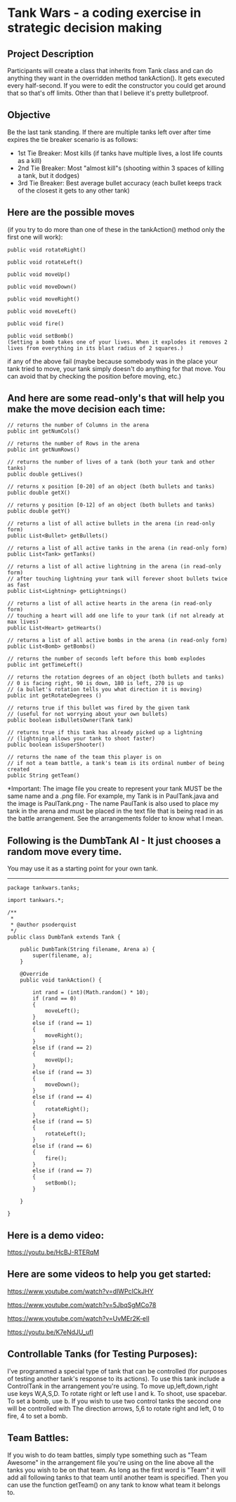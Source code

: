 # Tank Wars - a coding exercise in strategic decision making

## Project Description

Participants will create a class that inherits from Tank class and can do anything they want in the overridden method tankAction(). It gets executed every half-second. If you were to edit the constructor you could get around that so that's off limits. Other than that I believe it's pretty bulletproof.

## Objective

Be the last tank standing. If there are multiple tanks left over after time expires the tie breaker scenario is as follows:

* 1st Tie Breaker: Most kills (if tanks have multiple lives, a lost life counts as a kill)
* 2nd Tie Breaker: Most "almost kill"s (shooting within 3 spaces of killing a tank, but it dodges)
* 3rd Tie Breaker: Best average bullet accuracy (each bullet keeps track of the closest it gets to any other tank)

## Here are the possible moves 
(if you try to do more than one of these in the tankAction() method only the first one will work):
 
```
public void rotateRight()

public void rotateLeft()

public void moveUp()

public void moveDown()

public void moveRight()

public void moveLeft()

public void fire()

public void setBomb() 
(Setting a bomb takes one of your lives. When it explodes it removes 2 lives from everything in its blast radius of 2 squares.)
```

if any of the above fail (maybe because somebody was in the place your tank tried to move, your tank simply doesn't do anything for that move. You can avoid that by checking the position before moving, etc.)
 

## And here are some read-only's that will help you make the move decision each time:
```
// returns the number of Columns in the arena
public int getNumCols()    

// returns the number of Rows in the arena
public int getNumRows()
 
// returns the number of lives of a tank (both your tank and other tanks)
public double getLives()  

// returns x position [0-20] of an object (both bullets and tanks)
public double getX()  

// returns y position [0-12] of an object (both bullets and tanks)
public double getY()

// returns a list of all active bullets in the arena (in read-only form)
public List<Bullet> getBullets()

// returns a list of all active tanks in the arena (in read-only form)
public List<Tank> getTanks()

// returns a list of all active lightning in the arena (in read-only form)
// after touching lightning your tank will forever shoot bullets twice as fast
public List<Lightning> getLightnings()

// returns a list of all active hearts in the arena (in read-only form)
// touching a heart will add one life to your tank (if not already at max lives)
public List<Heart> getHearts()

// returns a list of all active bombs in the arena (in read-only form)
public List<Bomb> getBombs()

// returns the number of seconds left before this bomb explodes
public int getTimeLeft()
    
// returns the rotation degrees of an object (both bullets and tanks)
// 0 is facing right, 90 is down, 180 is left, 270 is up
// (a bullet's rotation tells you what direction it is moving)
public int getRotateDegrees ()
 
// returns true if this bullet was fired by the given tank
// (useful for not worrying about your own bullets)
public boolean isBulletsOwner(Tank tank) 

// returns true if this tank has already picked up a lightning
// (lightning allows your tank to shoot faster)
public boolean isSuperShooter() 
 
// returns the name of the team this player is on
// if not a team battle, a tank's team is its ordinal number of being created
public String getTeam()

```
 
*Important: The image file you create to represent your tank MUST be the same name and a .png file. For example, my Tank is in PaulTank.java and the image is PaulTank.png - The name PaulTank is also used to place my tank in the arena and must be placed in the text file that is being read in as the battle arrangement. See the arrangements folder to know what I mean.

## Following is the DumbTank AI - It just chooses a random move every time.
You may use it as a starting point for your own tank.
___________________________________________________________

```
package tankwars.tanks;

import tankwars.*;

/**
 *
 * @author psoderquist
 */
public class DumbTank extends Tank {

    public DumbTank(String filename, Arena a) {
        super(filename, a);
    }
            
    @Override
    public void tankAction() {
        
        int rand = (int)(Math.random() * 10);
        if (rand == 0)
        {
            moveLeft();
        }
        else if (rand == 1)
        {
            moveRight();
        }
        else if (rand == 2)
        {
            moveUp();
        }
        else if (rand == 3)
        {
            moveDown();
        }
        else if (rand == 4)
        {
            rotateRight();
        }
        else if (rand == 5)
        {
            rotateLeft();
        }
        else if (rand == 6)
        {
            fire();
        }
        else if (rand == 7)
        {
            setBomb();
        }
        
    }
    
}

```

## Here is a demo video:
https://youtu.be/HcBJ-RTERqM

## Here are some videos to help you get started:
https://www.youtube.com/watch?v=dIWPcICkJHY

https://www.youtube.com/watch?v=5JbqSgMCo78

https://www.youtube.com/watch?v=UvMEr2K-eII

https://youtu.be/K7eNdJU_ufI

## Controllable Tanks (for Testing Purposes):
I've programmed a special type of tank that can be controlled (for purposes of testing another tank's response to its actions). To use this tank include a ControlTank in the arrangement you're using. To move up,left,down,right use keys W,A,S,D. To rotate right or left use l and k. To shoot, use spacebar. To set a bomb, use b. If you wish to use two control tanks the second one will be controlled with The direction arrows, 5,6 to rotate right and left, 0 to fire, 4 to set a bomb.

## Team Battles:
If you wish to do team battles, simply type something such as "Team Awesome" in the arrangement file you're using on the line above all the tanks you wish to be on that team. As long as the first word is "Team" it will add all following tanks to that team until another team is specified. Then you can use the function getTeam() on any tank to know what team it belongs to.
